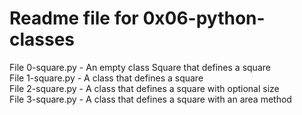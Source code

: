 # Readme file for 0x06-python-classes

File 0-square.py - An empty class Square that defines a square  
File 1-square.py - A class that defines a square  
File 2-square.py - A class that defines a square with optional size  
File 3-square.py - A class that defines a square with an area method
